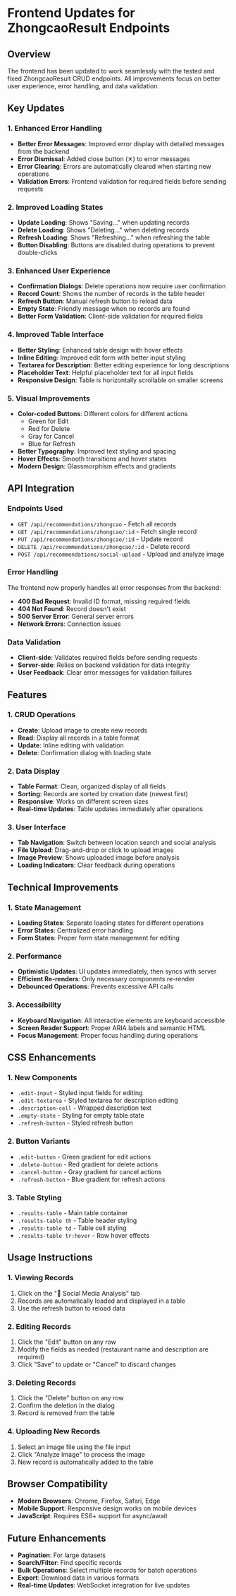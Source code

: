 # Frontend Updates for ZhongcaoResult Endpoints

## Overview

The frontend has been updated to work seamlessly with the tested and fixed ZhongcaoResult CRUD endpoints. All improvements focus on better user experience, error handling, and data validation.

## Key Updates

### 1. Enhanced Error Handling

- **Better Error Messages**: Improved error display with detailed messages from the backend
- **Error Dismissal**: Added close button (✕) to error messages
- **Error Clearing**: Errors are automatically cleared when starting new operations
- **Validation Errors**: Frontend validation for required fields before sending requests

### 2. Improved Loading States

- **Update Loading**: Shows "Saving..." when updating records
- **Delete Loading**: Shows "Deleting..." when deleting records
- **Refresh Loading**: Shows "Refreshing..." when refreshing the table
- **Button Disabling**: Buttons are disabled during operations to prevent double-clicks

### 3. Enhanced User Experience

- **Confirmation Dialogs**: Delete operations now require user confirmation
- **Record Count**: Shows the number of records in the table header
- **Refresh Button**: Manual refresh button to reload data
- **Empty State**: Friendly message when no records are found
- **Better Form Validation**: Client-side validation for required fields

### 4. Improved Table Interface

- **Better Styling**: Enhanced table design with hover effects
- **Inline Editing**: Improved edit form with better input styling
- **Textarea for Description**: Better editing experience for long descriptions
- **Placeholder Text**: Helpful placeholder text for all input fields
- **Responsive Design**: Table is horizontally scrollable on smaller screens

### 5. Visual Improvements

- **Color-coded Buttons**: Different colors for different actions
  - Green for Edit
  - Red for Delete
  - Gray for Cancel
  - Blue for Refresh
- **Better Typography**: Improved text styling and spacing
- **Hover Effects**: Smooth transitions and hover states
- **Modern Design**: Glassmorphism effects and gradients

## API Integration

### Endpoints Used

- `GET /api/recommendations/zhongcao` - Fetch all records
- `GET /api/recommendations/zhongcao/:id` - Fetch single record
- `PUT /api/recommendations/zhongcao/:id` - Update record
- `DELETE /api/recommendations/zhongcao/:id` - Delete record
- `POST /api/recommendations/social-upload` - Upload and analyze image

### Error Handling

The frontend now properly handles all error responses from the backend:

- **400 Bad Request**: Invalid ID format, missing required fields
- **404 Not Found**: Record doesn't exist
- **500 Server Error**: General server errors
- **Network Errors**: Connection issues

### Data Validation

- **Client-side**: Validates required fields before sending requests
- **Server-side**: Relies on backend validation for data integrity
- **User Feedback**: Clear error messages for validation failures

## Features

### 1. CRUD Operations

- **Create**: Upload image to create new records
- **Read**: Display all records in a table format
- **Update**: Inline editing with validation
- **Delete**: Confirmation dialog with loading state

### 2. Data Display

- **Table Format**: Clean, organized display of all fields
- **Sorting**: Records are sorted by creation date (newest first)
- **Responsive**: Works on different screen sizes
- **Real-time Updates**: Table updates immediately after operations

### 3. User Interface

- **Tab Navigation**: Switch between location search and social analysis
- **File Upload**: Drag-and-drop or click to upload images
- **Image Preview**: Shows uploaded image before analysis
- **Loading Indicators**: Clear feedback during operations

## Technical Improvements

### 1. State Management

- **Loading States**: Separate loading states for different operations
- **Error States**: Centralized error handling
- **Form States**: Proper form state management for editing

### 2. Performance

- **Optimistic Updates**: UI updates immediately, then syncs with server
- **Efficient Re-renders**: Only necessary components re-render
- **Debounced Operations**: Prevents excessive API calls

### 3. Accessibility

- **Keyboard Navigation**: All interactive elements are keyboard accessible
- **Screen Reader Support**: Proper ARIA labels and semantic HTML
- **Focus Management**: Proper focus handling during operations

## CSS Enhancements

### 1. New Components

- `.edit-input` - Styled input fields for editing
- `.edit-textarea` - Styled textarea for description editing
- `.description-cell` - Wrapped description text
- `.empty-state` - Styling for empty table state
- `.refresh-button` - Styled refresh button

### 2. Button Variants

- `.edit-button` - Green gradient for edit actions
- `.delete-button` - Red gradient for delete actions
- `.cancel-button` - Gray gradient for cancel actions
- `.refresh-button` - Blue gradient for refresh actions

### 3. Table Styling

- `.results-table` - Main table container
- `.results-table th` - Table header styling
- `.results-table td` - Table cell styling
- `.results-table tr:hover` - Row hover effects

## Usage Instructions

### 1. Viewing Records

1. Click on the "📸 Social Media Analysis" tab
2. Records are automatically loaded and displayed in a table
3. Use the refresh button to reload data

### 2. Editing Records

1. Click the "Edit" button on any row
2. Modify the fields as needed (restaurant name and description are required)
3. Click "Save" to update or "Cancel" to discard changes

### 3. Deleting Records

1. Click the "Delete" button on any row
2. Confirm the deletion in the dialog
3. Record is removed from the table

### 4. Uploading New Records

1. Select an image file using the file input
2. Click "Analyze Image" to process the image
3. New record is automatically added to the table

## Browser Compatibility

- **Modern Browsers**: Chrome, Firefox, Safari, Edge
- **Mobile Support**: Responsive design works on mobile devices
- **JavaScript**: Requires ES6+ support for async/await

## Future Enhancements

- **Pagination**: For large datasets
- **Search/Filter**: Find specific records
- **Bulk Operations**: Select multiple records for batch operations
- **Export**: Download data in various formats
- **Real-time Updates**: WebSocket integration for live updates
